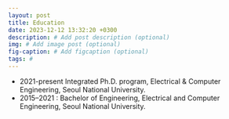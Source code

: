 ```yaml
---
layout: post
title: Education
date: 2023-12-12 13:32:20 +0300
description: # Add post description (optional)
img: # Add image post (optional)
fig-caption: # Add figcaption (optional)
tags: #
---
```

- 2021-present Integrated Ph.D. program, Electrical & Computer Engineering, Seoul National University.
- 2015–2021 : Bachelor of Engineering, Electrical and Computer Engineering, Seoul National University.
